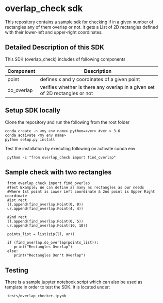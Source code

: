 # overlap_check sdk
This repository contains a sample sdk for checking if in a given number of rectangles
any of them overlap or not. It gets a List of 2D rectangles defined with their lower-left and upper-right coordinates.

## Detailed Description of this SDK
This SDK (overlap_check) includes of following components

Component | Description |
--- |--- |
point | defines x and y coordinates of a given point |
do_overlap | verifies whether is there any overlap in a given set of 2D rectangles or not |


## Setup SDK locally

Clone the repository and run the following from the root folder

```
conda create -n <my env name> python=<ver> #ver > 3.6
conda activate <my env name>
python setup.py install

```
Test the installation by executing following on activate conda env

```
 python -c "from overlap_check import find_overlap"
```

## Sample check with two rectangles
```
 from overlap_check import find_overlap
 #Test Example; We can define as many as rectangles as our needs
 #Where 1st point is Lower Left coordinate & 2nd point is Upper Right coordinate
 #1st rect
 ll.append(find_overlap.Point(0, 0))
 ur.append(find_overlap.Point(4, 4))
    
 #2nd rect
 ll.append(find_overlap.Point(0, 5))
 ur.append(find_overlap.Point(10, 10))
 
 points_list = list(zip(ll, ur))
 
 if (find_overlap.do_overlap(points_list)):
    print("Rectangles Overlap")
 else:
    print("Rectangles Don't Overlap")
```

## Testing 
There is a sample jupyter notebook script which can also be used as template in order to test the SDK.
It is located under:
```
 tests/overlap_checker.ipynb
```
